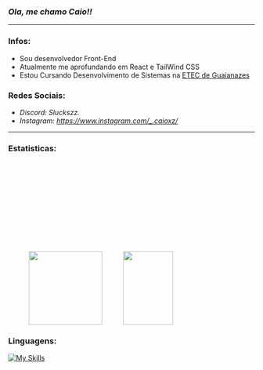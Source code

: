 ### *Ola, me chamo Caio!!* 
--------------------------------------
### **Infos:**
- Sou desenvolvedor Front-End
- Atualmente me aprofundando em React e TailWind CSS
- Estou Cursando Desenvolvimento de Sistemas na [ETEC de Guaianazes](https://www.cps.sp.gov.br/etecs/etec-de-guaianazes-guaianazes/)

### **Redes Sociais:**
- *Discord: Sluckszz.*
- *Instagram: https://www.instagram.com/_.caioxz/*
-------------------------------------------------
### **Estatisticas:**
<div style="display: flex; justify-content: space-evenly; margin-top: 200px;">
    <img src="https://github-readme-stats.vercel.app/api?username=Caioxz&theme=github_dark" height="150" />
    <img width="45%" height="150px" src="https://github-readme-stats.vercel.app/api/top-langs/?username=Caioxz&layout=compact&theme=github_dark" />
</div>


### **Linguagens:**  
[![My Skills](https://skills.thijs.gg/icons?i=html,css,tailwind,js,react)](#)
